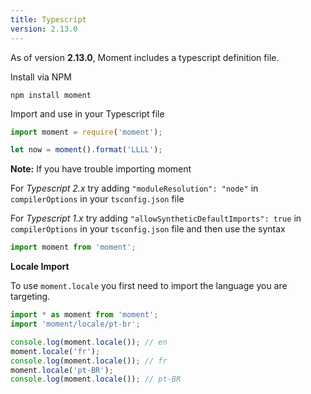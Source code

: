 ```yaml
---
title: Typescript
version: 2.13.0
---
```


As of version **2.13.0**, Moment includes a typescript definition file.

Install via NPM
```
npm install moment
```

Import and use in your Typescript file
<!-- skip-example -->

```javascript
import moment = require('moment');

let now = moment().format('LLLL');
```

**Note:** If you have trouble importing moment

For _Typescript 2.x_ try adding ```"moduleResolution": "node"``` in ```compilerOptions``` in your ```tsconfig.json``` file

For _Typescript 1.x_ try adding ```"allowSyntheticDefaultImports": true``` in ```compilerOptions``` in your ```tsconfig.json``` file and then use the syntax
<!-- skip-example -->

```javascript
import moment from 'moment';
```

**Locale Import**

To use `moment.locale` you first need to import the language you are targeting.

<!-- skip-example -->

```javascript
import * as moment from 'moment';
import 'moment/locale/pt-br';

console.log(moment.locale()); // en
moment.locale('fr');
console.log(moment.locale()); // fr
moment.locale('pt-BR');
console.log(moment.locale()); // pt-BR
```
